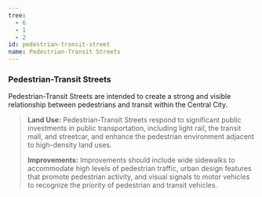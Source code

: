 ```yaml
---
tree:
  - 6
  - 1
  - 2
id: pedestrian-transit-street
name: Pedestrian-Transit Streets
---
```

### Pedestrian-Transit Streets

Pedestrian-Transit Streets are intended to create a strong and visible relationship between pedestrians and transit within the Central City.

> **Land Use:** Pedestrian-Transit Streets respond to significant public investments in public transportation, including light rail, the transit mall, and streetcar, and enhance the pedestrian environment adjacent to high-density land uses.
>
> **Improvements:** Improvements should include wide sidewalks to accommodate high levels of pedestrian traffic, urban design features that promote pedestrian activity, and visual signals to motor vehicles to recognize the priority of pedestrian and transit vehicles.
